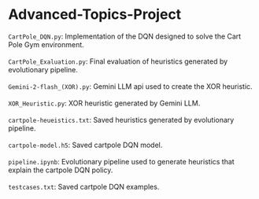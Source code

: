 # Advanced-Topics-Project
`CartPole_DQN.py`: Implementation of the DQN designed to solve the Cart Pole Gym environment.<br/>
<br/>
`CartPole_Exaluation.py`: Final evaluation of heuristics generated by evolutionary pipeline.<br/>
<br/>
`Gemini-2-flash_(XOR).py`: Gemini LLM api used to create the XOR heuristic.<br/>
<br/>
`XOR_Heuristic.py`: XOR heuristic generated by Gemini LLM.<br/>
<br/>
`cartpole-heueistics.txt`: Saved heuristics generated by evolutionary pipeline.<br/>
<br/>
`cartpole-model.h5`: Saved cartpole DQN model.<br/>
<br/>
`pipeline.ipynb`: Evolutionary pipeline used to generate heuristics that explain the cartpole DQN policy.<br/>
<br/>
`testcases.txt`: Saved cartpole DQN examples.
